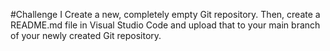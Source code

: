 #Challenge I
Create a new, completely empty Git repository. Then, create a README.md file in Visual Studio Code and upload that to your main branch of your newly created Git repository.